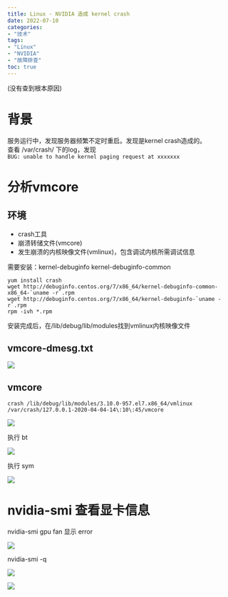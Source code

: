 ```yaml
---
title: Linux - NVIDIA 造成 kernel crash
date: 2022-07-10
categories:
- "技术"
tags:
- "Linux"
- "NVIDIA"
- "故障排查"
toc: true
---
```


(没有查到根本原因)  

# 背景  

服务运行中，发现服务器频繁不定时重启。发现是kernel crash造成的。  
查看 /var/crash/ 下的log，发现   
`BUG: unable to handle kernel paging request at xxxxxxx`

# 分析vmcore

## 环境
- crash工具
- 崩溃转储文件(vmcore)
- 发生崩溃的内核映像文件(vmlinux)，包含调试内核所需调试信息

需要安装：kernel-debuginfo kernel-debuginfo-common  
```
yum install crash
wget http://debuginfo.centos.org/7/x86_64/kernel-debuginfo-common-x86_64-`uname -r`.rpm
wget http://debuginfo.centos.org/7/x86_64/kernel-debuginfo-`uname -r`.rpm
rpm -ivh *.rpm
```

安装完成后，在/lib/debug/lib/modules找到vmlinux内核映像文件

## vmcore-dmesg.txt

![](vmcore-dmesg.png)

## vmcore

```
crash /lib/debug/lib/modules/3.10.0-957.el7.x86_64/vmlinux /var/crash/127.0.0.1-2020-04-04-14\:10\:45/vmcore
```

![](vmcore.png)

执行 bt  

![](crash-bt.png)

执行 sym  

![](crash-sym.png)

# nvidia-smi 查看显卡信息

nvidia-smi gpu fan 显示 error  

![](nvidia-smi-err.png)

nvidia-smi -q

![](nvidia-q.png)  
  
![](nvidia-q-2.png)
